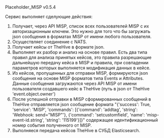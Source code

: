 Placeholder_MISP v0.5.4

Сервис выполняет сделующие действия:
 1. Получает, через API MISP, список всех пользователей MISP с их авторизационным ключем. Это нужно для того что бы загружать json сообщения в форматах MISP от имени любого пользователя.
 2. Осуществляет соединение с NATS.
 3. Получает кейсы от TheHive в формате json.
 4. Выполняет их разбор и анализ на основе правил. Есть два типа правил для анализа принятых кейсов, это правила разрешающие дальнейшую передачу кейса в MISP и правила, при совпадении параметров которых выполняется модификация данных в кейсе.
 5. Из кейсов, пропущенных для отправки MISP, формируются json сообщения на основе MISP форматов типа Events и Attributes. Данные сообщения загружаются через API MISP от имени пользователя создавшего кейс в TheHive (путь в json от TheHive 'event.object.owner')
 6. После успешной отправки в MISP сформированных сообщений в TheHive отправляется json сообщение формата "{'success': True, 'service': 'MISP', 'commands': [{'command': 'addtag', 'string': 'Webhook: send="MISP"'}, {'command': 'setcustomfield', 'name': 'misp-event-id.string', 'string': '115199'}]}" содержащее идентификационный номер события полученного от MISP.
 7. Выполняеся передача кейсов TheHive в СУБД Elasticsearch.


